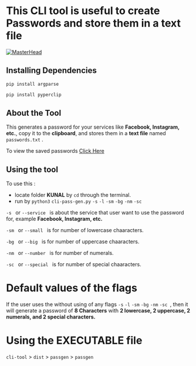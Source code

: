 # This CLI tool is useful to create Passwords and store them in a text file

[![MasterHead](https://raw.githubusercontent.com/kunal-mahatha/passgen-py/main/KUNAL/cli-2.png)](https://username.github.io)

## Installing Dependencies
```sh
pip install argparse
```
```sh
pip install pyperclip
```




## About the Tool
This generates a password for your services like **Facebook, Instagram, etc.**, copy it to the **clipboard**, and stores them in a **text file** named `passwords.txt` .

To view the saved passwords [Click Here](https://github.com/kunal-mahatha/passgen-py/blob/main/KUNAL/passwords.txt)


## Using the tool
To use this : 
 - locate folder **KUNAL** by `cd` through the terminal.
 - run by `python3` `cli-pass-gen.py` `-s` `-l` `-sm` `-bg` `-nm` `-sc`

`-s ` or `--service `  is about the service that user want to use the password for, example **Facebook, Instagram, etc.**

`-sm ` or `--small ` is for number of lowercase chaaracters.

`-bg ` or `--big ` is for number of uppercase chaaracters.

`-nm ` or `--number ` is for number of numerals.

`-sc ` or `--special ` is for number of special chaaracters.


# Default values of the flags
If the user uses the without using of any flags `-s` `-l` `-sm` `-bg` `-nm` `-sc `, then it will generate a password of **8 Characters** with **2 lowercase, 2 uppercase, 2 numerals, and 2 special characters.**


# Using the EXECUTABLE file
`cli-tool` > `dist` > `passgen` > `passgen`

